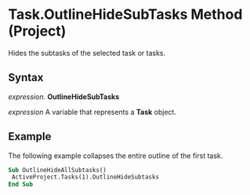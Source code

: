 
# Task.OutlineHideSubTasks Method (Project)

Hides the subtasks of the selected task or tasks.


## Syntax

 _expression_. **OutlineHideSubTasks**

 _expression_ A variable that represents a **Task** object.


## Example

The following example collapses the entire outline of the first task.


```vb
Sub OutlineHideAllSubtasks() 
 ActiveProject.Tasks(1).OutlineHideSubtasks 
End Sub
```

